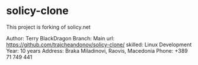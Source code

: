 # solicy-clone
This project is forking of solicy.net

Author: Terry BlackDragon
Branch: Main
url: https://github.com/trajcheandonov/solicy-clone/
skilled: Linux
Development Year: 10 years
Address: Braka Miladinovi, Raovis, Macedonia
Phone: +389 71 749 441

